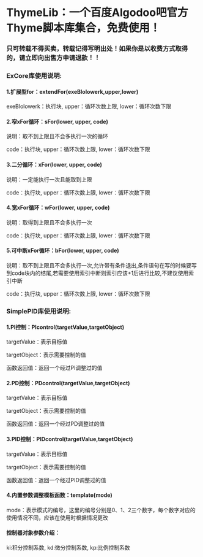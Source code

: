 # ThymeLib：一个百度Algodoo吧官方Thyme脚本库集合，免费使用！
### 只可转载不得买卖，转载记得写明出处！如果你是以收费方式取得的，请立即向出售方申请退款！！

### ExCore库使用说明:

#### 1.扩展型for：extendFor(exeBlolowerk,upper,lower)

exeBlolowerk：执行块,
upper：循环次数上限,
lower：循环次数下限

#### 2.窄xFor循环：sFor(lower, upper, code) 

说明：取不到上限且不会多执行一次的循环

code：执行块,
upper：循环次数上限,
lower：循环次数下限

#### 3.二分循环：xFor(lower, upper, code) 

说明：一定能执行一次且能取到上限

code：执行块,
upper：循环次数上限,
lower：循环次数下限

#### 4.宽xFor循环：wFor(lower, upper, code) 

说明：取得到上限且不会多执行一次

code：执行块,
upper：循环次数上限,
lower：循环次数下限

#### 5.可中断xFor循环：bFor(lower, upper, code) 

说明：取不到上限且不会多执行一次,允许带有条件退出,条件语句在写的时候要写到code块内的结尾,若需要使用索引中断则索引应该+1后进行比较,不建议使用索引中断

code：执行块,
upper：循环次数上限,
lower：循环次数下限


### SimplePID库使用说明:

#### 1.PI控制：PIcontrol(targetValue,targetObject)

targetValue：表示目标值

targetObject：表示需要控制的值

函数返回值：返回一个经过PI调整过的值

#### 2.PD控制：PDcontrol(targetValue,targetObject)

targetValue：表示目标值

targetObject：表示需要控制的值

函数返回值：返回一个经过PD调整过的值

#### 3.PID控制：PIDcontrol(targetValue,targetObject)

targetValue：表示目标值

targetObject：表示需要控制的值

函数返回值：返回一个经过PID调整过的值

#### 4.内置参数调整模板函数：template(mode)

mode：表示模式的编号，这里的编号分别是0、1、2三个数字，每个数字对应的使用情况不同，应该在使用时根据情况更改

#### 控制器对象参数介绍：
ki:积分控制系数,
kd:微分控制系数,
kp:比例控制系数


